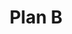 ---
title: "Plan B"
year: 2021
rating: 3.5
stars: "★★★½"
rewatched: false
permalink: "plan-b-2021"
watched_on: 2021-06-11
---